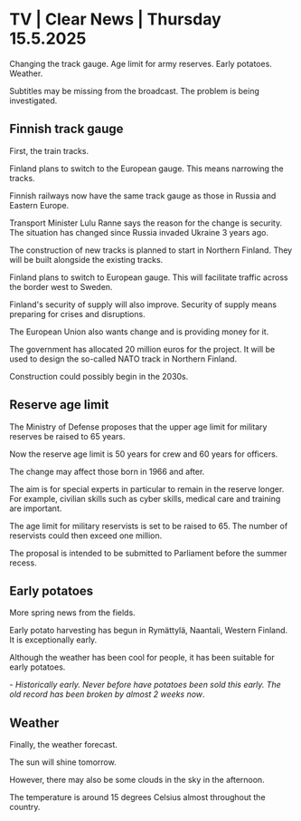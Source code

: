 # TV | Clear News | Thursday 15.5.2025

Changing the track gauge. Age limit for army reserves. Early potatoes. Weather.

Subtitles may be missing from the broadcast. The problem is being investigated.

## Finnish track gauge

First, the train tracks.

Finland plans to switch to the European gauge. This means narrowing the tracks.

Finnish railways now have the same track gauge as those in Russia and Eastern Europe.

Transport Minister Lulu Ranne says the reason for the change is security. The situation has changed since Russia invaded Ukraine 3 years ago.

The construction of new tracks is planned to start in Northern Finland. They will be built alongside the existing tracks.

Finland plans to switch to European gauge. This will facilitate traffic across the border west to Sweden.

Finland's security of supply will also improve. Security of supply means preparing for crises and disruptions.

The European Union also wants change and is providing money for it.

The government has allocated 20 million euros for the project. It will be used to design the so-called NATO track in Northern Finland.

Construction could possibly begin in the 2030s.

## Reserve age limit

The Ministry of Defense proposes that the upper age limit for military reserves be raised to 65 years.

Now the reserve age limit is 50 years for crew and 60 years for officers.

The change may affect those born in 1966 and after.

The aim is for special experts in particular to remain in the reserve longer. For example, civilian skills such as cyber skills, medical care and training are important.

The age limit for military reservists is set to be raised to 65. The number of reservists could then exceed one million.

The proposal is intended to be submitted to Parliament before the summer recess.

## Early potatoes

More spring news from the fields.

Early potato harvesting has begun in Rymättylä, Naantali, Western Finland. It is exceptionally early.

Although the weather has been cool for people, it has been suitable for early potatoes.

*- Historically early. Never before have potatoes been sold this early. The old record has been broken by almost 2 weeks now*.

## Weather

Finally, the weather forecast.

The sun will shine tomorrow.

However, there may also be some clouds in the sky in the afternoon.

The temperature is around 15 degrees Celsius almost throughout the country.

